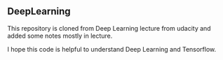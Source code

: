 ## DeepLearning
This repository is cloned from Deep Learning lecture from udacity and added some notes mostly in lecture.

I hope this code is helpful to understand Deep Learning and Tensorflow.
